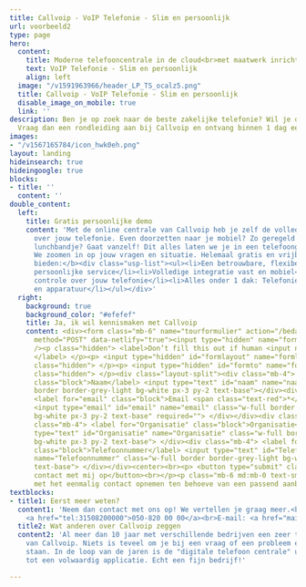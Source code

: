 ```yaml
---
title: Callvoip - VoIP Telefonie - Slim en persoonlijk
url: voorbeeld2
type: page
hero:
  content:
    title: Moderne telefooncentrale in de cloud<br>met maatwerk inrichting.
    text: VoIP Telefonie - Slim en persoonlijk
    align: left
  image: "/v1591963966/header_LP_TS_ocalz5.png"
  title: Callvoip - VoIP Telefonie - Slim en persoonlijk
  disable_image_on_mobile: true
  link: ''
description: Ben je op zoek naar de beste zakelijke telefonie? Wil je dit gratis uitproberen?
  Vraag dan een rondleiding aan bij Callvoip en ontvang binnen 1 dag een uitnodiging.
images:
- "/v1567165784/icon_hwk0eh.png"
layout: landing
hideinsearch: true
hideingoogle: true
blocks:
- title: ''
  content: ''
double_content:
  left:
    title: Gratis persoonlijke demo
    content: 'Met de online centrale van Callvoip heb je zelf de volledige controle
      over jouw telefonie. Even doorzetten naar je mobiel? Zo geregeld! Elke dag een
      lunchbandje? Gaat vanzelf! Dit alles laten we je in een telefoongesprek zien.
      We zoomen in op jouw vragen en situatie. Helemaal gratis en vrijblijvend!<br><br><b>Wij
      bieden:</b><div class="usp-list"><ul><li>Een betrouwbare, flexibele online telefooncentrale</li><li>Ouderwets
      persoonlijke service</li><li>Volledige integratie vast en mobiel</li><li>Volledige
      controle over jouw telefonie</li><li>Alles onder 1 dak: Telefonie, internet
      en apparatuur</li></ul></div>'
  right:
    background: true
    background_color: "#efefef"
    title: Ja, ik wil kennismaken met Callvoip
    content: <div><form class="mb-6" name="tourformulier" action="/bedank/tour/" accept-charset="UTF-8"
      method="POST" data-netlify="true"><input type="hidden" name="form-name" value="tourformulier"
      /><p class="hidden"> <label>Don’t fill this out if human <input name="bot-field">
      </label> </p><p> <input type="hidden" id="formlayout" name="formlayout" value="d-948a1897e5e645e5b41ed33ccdd3d8bb"
      class="hidden"> </p><p> <input type="hidden" id="formto" name="formto" value="offerte"
      class="hidden"> </p><div class="layout-split"><div class="mb-4"> <label for="bedrijfsnaam"
      class="block">Naam</label> <input type="text" id="naam" name="naam" class="w-full
      border border-grey-light bg-white px-3 py-2 text-base"></div><div class="mb-4">
      <label for="email" class="block">Email <span class="text-red">*</span></label>
      <input type="email" id="email" name="email" class="w-full border border-grey-light
      bg-white px-3 py-2 text-base" required=""> </div></div><div class="layout-split"><div
      class="mb-4"> <label for="Organisatie" class="block">Organisatie</label> <input
      type="text" id="Organisatie" name="Organisatie" class="w-full border border-grey-light
      bg-white px-3 py-2 text-base"> </div><div class="mb-4"> <label for="Telefoonnummer"
      class="block">Telefoonnummer</label> <input type="text" id="Telefoonnummer"
      name="Telefoonnummer" class="w-full border border-grey-light bg-white px-3 py-2
      text-base"> </div></div><center><br><p> <button type="submit" class="button">Neem
      contact met mij op</button><br></p><p class="mb-6 md:mb-0 text-sm">Je gaat akkoord
      met het eenmalig contact opnemen ten behoeve van een passend aanbod.</center></p></form></div></div>
textblocks:
- title1: Eerst meer weten?
  content1: 'Neem dan contact met ons op! We vertellen je graag meer.<br>Telefoonnummer:
    <a href="tel:31508200000">050-820 00 00</a><br>E-mail: <a href="mailto:callvoip@callvoip.nl">callvoip@callvoip.nl</a>'
  title2: Wat anderen over Callvoip zeggen
  content2: 'Al meer dan 10 jaar met verschillende bedrijven een zeer tevreden klant
    van Callvoip. Niets is teveel om je bij een vraag of een probleem even bij te
    staan. In de loop van de jaren is de "digitale telefoon centrale" uitgegroeid
    tot een volwaardig applicatie. Echt een fijn bedrijf!'

---
```

